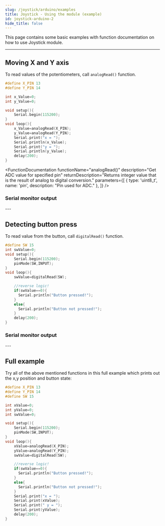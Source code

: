 ```yaml
---
slug: /joystick/arduino/examples
title: Joystick - Using the module (example)
id: joystick-arduino-2
hide_title: false
---
```


This page contains some basic examples with function documentation on how to use Joystick module.

---

## Moving X and Y axis
To read values of the potentiometers, call `analogRead()` function.
```cpp
#define X_PIN 13
#define Y_PIN 14

int x_Value=0;
int y_Value=0;

void setup(){
    Serial.begin(115200);
}
void loop(){
    x_Value=analogRead(X_PIN);
    y_Value=analogRead(Y_PIN);
    Serial.print("x = ");
    Serial.println(x_Value);
    Serial.print("y = ");
    Serial.println(y_Value);
    delay(200);
}
```

<FunctionDocumentation
  functionName="analogRead()"
  description="Get ADC value for specified pin"
  returnDescription="Returns integer value that is the result of analog to digital conversion."
  parameters={[
    { type: 'uint8_t', name: 'pin', description: "Pin used for ADC." },
  ]}
/>

### Serial monitor output
<CenteredImage src="/img/joystick/joystick_serial_monitor_example1.jpg" alt="Output from Serial Monitor" caption="Output from Serial Monitor" width="400px" />
---

## Detecting button press
To read value from the button, call `digitalRead()` function.
```cpp
#define SW 15
int swValue=0;
void setup(){
    Serial.begin(115200);
    pinMode(SW,INPUT);
}
void loop(){
    swValue=digitalRead(SW);

    //reverse logic!
    if(swValue==0){
      Serial.println("Button pressed!");
    }
    else{
      Serial.println("Button not pressed!");
    }
    delay(200);
}
```
### Serial monitor output
<CenteredImage src="/img/joystick/joystick_serial_monitor_example2.jpg" alt="Output from Serial Monitor" caption="Output from Serial Monitor" width="400px" />
---

## Full example
Try all of the above mentioned functions in this full example which prints out the  x,y position and button state:

```cpp
#define X_PIN 13
#define Y_PIN 14
#define SW 15

int xValue=0;
int yValue=0;
int swValue=0;

void setup(){
    Serial.begin(115200);
    pinMode(SW,INPUT);
}
void loop(){
    xValue=analogRead(X_PIN);
    yValue=analogRead(Y_PIN);
    swValue=digitalRead(SW);

    //reverse logic!
    if(swValue==0){
      Serial.println("Button pressed!");
    }
    else{
      Serial.println("Button not pressed!");
    }
    Serial.print("x = ");
    Serial.print(xValue);
    Serial.print(" y = ");
    Serial.print(yValue);
    delay(200);
}
```